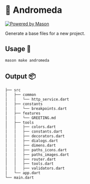 # 🧱 Andromeda

[![Powered by Mason](https://img.shields.io/endpoint?url=https%3A%2F%2Ftinyurl.com%2Fmason-badge)](https://github.com/felangel/mason)

Generate a base files for a new project.

## Usage 🚀

```sh
mason make andromeda
```

## Output 📦

```sh
├── src
│   ├── common
│   │   └── http_service.dart
│   ├── constants
│   │   └── breakpoints.dart
│   ├── features
│   │   └── GREETING.md
│   ├── tools
│   │   ├── colors.dart
│   │   ├── constants.dart
│   │   ├── decorators.dart
│   │   ├── dialogs.dart
│   │   ├── dimens.dart
│   │   ├── paths_icons.dart
│   │   ├── paths_images.dart
│   │   ├── router.dart
│   │   ├── tools.dart
│   │   ├── validators.dart
│   └── app.dart
└── main.dart
```
